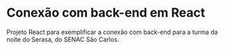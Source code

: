 # Conexão com back-end em React

Projeto React para exemplificar a conexão com back-end para a turma da noite do Serasa, do SENAC São Carlos.
